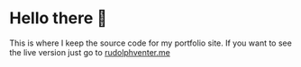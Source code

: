 # Hello there 👀
This is where I keep the source code for my portfolio site. If you want to see the live version just go to [rudolphventer.me](http://rudolphventer.me)
